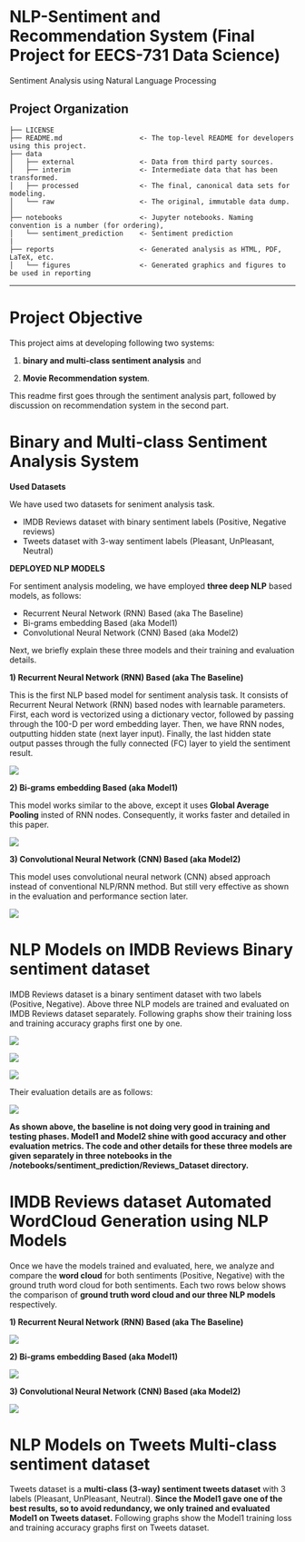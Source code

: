 # NLP-Sentiment and Recommendation System (Final Project for EECS-731 Data Science)

Sentiment Analysis using Natural Language Processing

Project Organization
------------

    ├── LICENSE
    ├── README.md                   <- The top-level README for developers using this project.
    ├── data
    │   ├── external                <- Data from third party sources.
    │   ├── interim                 <- Intermediate data that has been transformed.
    │   ├── processed               <- The final, canonical data sets for modeling.
    │   └── raw                     <- The original, immutable data dump.
    │
    ├── notebooks                   <- Jupyter notebooks. Naming convention is a number (for ordering),
    │   └── sentiment_prediction    <- Sentiment prediction
    |
    ├── reports                     <- Generated analysis as HTML, PDF, LaTeX, etc.
    │   └── figures                 <- Generated graphics and figures to be used in reporting

--------


# Project Objective

This project aims at developing following two systems:

1) **binary and multi-class sentiment analysis** and 

2) **Movie Recommendation system**.

This readme first goes through the sentiment analysis part, followed by discussion on recommendation system in the second part.

# Binary and Multi-class Sentiment Analysis System

**Used Datasets**

We have used two datasets for seniment analysis task. 

<ul>
<li>IMDB Reviews dataset with binary sentiment labels (Positive, Negative reviews)</li>
<li>Tweets dataset with 3-way sentiment labels (Pleasant, UnPleasant, Neutral)</li>
</ul>

**DEPLOYED NLP MODELS**

For sentiment analysis modeling, we have employed **three deep NLP** based models, as follows:

<ul>
<li>Recurrent Neural Network (RNN) Based (aka The Baseline)</li>
<li>Bi-grams embedding Based (aka Model1)</li>
<li>Convolutional Neural Network (CNN) Based (aka Model2)</li>
</ul>


Next, we briefly explain these three models and their training and evaluation details.

**1) Recurrent Neural Network (RNN) Based (aka The Baseline)**

This is the first NLP based model for sentiment analysis task. It consists of Recurrent Neural Network (RNN) based nodes with learnable parameters. First, each word is vectorized using a dictionary vector, followed by passing through the 100-D per word embedding layer. Then, we have RNN nodes, outputting hidden state (next layer input). Finally, the last hidden state output passes through the fully connected (FC) layer to yield the sentiment result.

![](figs/the_baseline2.png)



**2) Bi-grams embedding Based (aka Model1)**

This model works similar to the above, except it uses **Global Average Pooling** insted of RNN nodes. Consequently, it works faster and detailed in this paper.

![](figs/bigrams_model.png)


**3) Convolutional Neural Network (CNN) Based (aka Model2)**

This model uses convolutional neural network (CNN) absed approach instead of conventional NLP/RNN method. But still very effective as shown in the evaluation and performance section later.

![](figs/cnn_model.png)


# NLP Models on IMDB Reviews Binary sentiment dataset

IMDB Reviews dataset is a binary sentiment dataset with two labels (Positive, Negative). Above three NLP models are trained and evaluated on IMDB Reviews dataset separately. Following graphs show their training loss and training accuracy graphs first one by one.


![](figs/train_graphs/baseline_train.png)

![](figs/train_graphs/model1_train.png)

![](figs/train_graphs/model2_train.png)


Their evaluation details are as follows:

![](figs/train_graphs/eval_test.png)

**As shown above, the baseline is not doing very good in training and testing phases. Model1 and Model2 shine with good accuracy and other evaluation metrics. The code and other details for these three models are given separately in three notebooks in the /notebooks/sentiment_prediction/Reviews_Dataset directory.**


# IMDB Reviews dataset Automated WordCloud Generation using NLP Models

Once we have the models trained and evaluated, here, we analyze and compare the **word cloud** for both sentiments (Positive, Negative) with the ground truth word cloud for both sentiments. Each two rows below shows the comparison of **ground truth word cloud and our three NLP models** respectively.


**1) Recurrent Neural Network (RNN) Based (aka The Baseline)**

![](figs/wordclouds/wcloud_baseline1.png)


**2) Bi-grams embedding Based (aka Model1)**

![](figs/wordclouds/wcloud_model1.png)


**3) Convolutional Neural Network (CNN) Based (aka Model2)**

![](figs/wordclouds/wcloud_model2.png)


# NLP Models on Tweets Multi-class sentiment dataset

Tweets dataset is a **multi-class (3-way) sentiment tweets dataset** with 3 labels (Pleasant, UnPleasant, Neutral). **Since the Model1 gave one of the best results, so to avoid redundancy, we only trained and evaluated Model1 on Tweets dataset.** Following graphs show the Model1 training loss and training accuracy graphs first on Tweets dataset.





